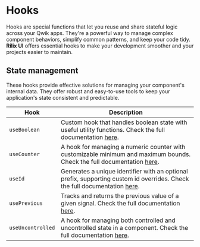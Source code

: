 # Hooks

Hooks are special functions that let you reuse and share stateful logic across your Qwik apps. They're a powerful way to manage complex component behaviors, simplify common patterns, and keep your code tidy. **Rilix UI** offers essential hooks to make your development smoother and your projects easier to maintain.

## State management

These hooks provide effective solutions for managing your component's internal data. They offer robust and easy-to-use tools to keep your application's state consistent and predictable.

| Hook              | Description                                                                                                                                                                                      |
| ----------------- | ------------------------------------------------------------------------------------------------------------------------------------------------------------------------------------------------ |
| `useBoolean`      | Custom hook that handles boolean state with useful utility functions. Check the full documentation [here](https://github.com/ZAHON/rilix-ui/tree/main/core/src/hooks/use-boolean).               |
| `useCounter`      | A hook for managing a numeric counter with customizable minimum and maximum bounds. Check the full documentation [here](https://github.com/ZAHON/rilix-ui/tree/main/core/src/hooks/use-counter). |
| `useId`           | Generates a unique identifier with an optional prefix, supporting custom id overrides. Check the full documentation [here](https://github.com/ZAHON/rilix-ui/tree/main/core/src/hooks/use-id).   |
| `usePrevious`     | Tracks and returns the previous value of a given signal. Check the full documentation [here](https://github.com/ZAHON/rilix-ui/tree/main/core/src/hooks/use-previous).                           |
| `useUncontrolled` | A hook for managing both controlled and uncontrolled state in a component. Check the full documentation [here](https://github.com/ZAHON/rilix-ui/tree/main/core/src/hooks/use-uncontrolled).     |
